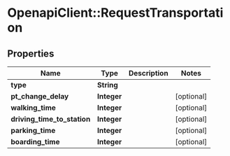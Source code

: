# OpenapiClient::RequestTransportation

## Properties
Name | Type | Description | Notes
------------ | ------------- | ------------- | -------------
**type** | **String** |  | 
**pt_change_delay** | **Integer** |  | [optional] 
**walking_time** | **Integer** |  | [optional] 
**driving_time_to_station** | **Integer** |  | [optional] 
**parking_time** | **Integer** |  | [optional] 
**boarding_time** | **Integer** |  | [optional] 


